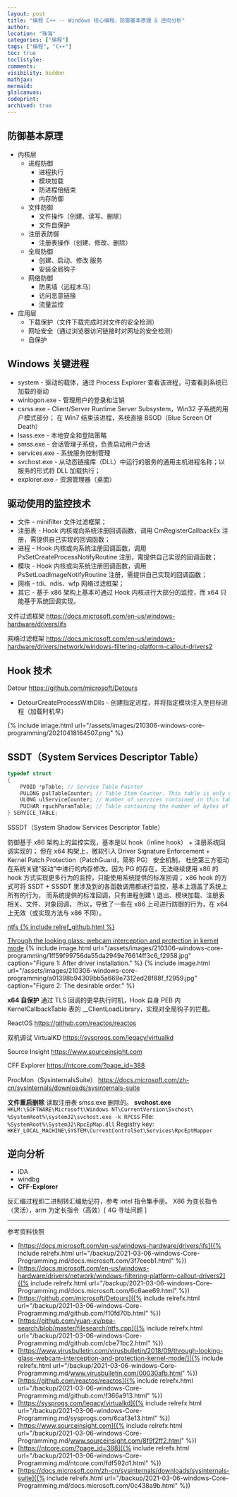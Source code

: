 ```yaml
---
layout: post
title: "编程 C++ -- Windows 核心编程，防御基本原理 & 逆向分析"
author:
location: "珠海"
categories: ["编程"]
tags: ["编程", "C++"]
toc: true
toclistyle:
comments:
visibility: hidden
mathjax:
mermaid:
glslcanvas:
codeprint:
archived: true
---
```



## 防御基本原理

* 内核层
    * 进程防御
        * 进程执行
        * 模块加载
        * 防进程倍结束
        * 内存防御
    * 文件防御
        * 文件操作（创建、读写、删除）
        * 文件自保护
    * 注册表防御
        * 注册表操作（创建、修改、删除）
    * 全局防御
        * 创建、启动、修改 服务
        * 安装全局钩子
    * 网络防御
        * 防黑墙（远程木马）
        * 访问恶意链接
        * 流量监控
* 应用层
    * 下载保护（文件下载完成时对文件的安全检测）
    * 网址安全（通过浏览器访问链接时对网址的安全检测）
    * 自保护


## Windows 关键进程

* system - 驱动的载体，通过 Process Explorer 查看该进程，可查看到系统已加载的驱动
* winlogon.exe - 管理用户的登录和注销
* csrss.exe - Client/Server Runtime Server Subsystem，Win32 子系统的用户模式部分；
    在 Win7 结束该进程，系统直接 BSOD（Blue Screen Of Death）
* lsass.exe - 本地安全和登陆策略
* smss.exe - 会话管理子系统，负责启动用户会话
* services.exe - 系统服务控制管理
* svchost.exe - 从动态链接库（DLL）中运行的服务的通用主机进程名称；以服务的形式将 DLL 加载执行；
* explorer.exe - 资源管理器（桌面）


## 驱动使用的监控技术

* 文件 - minifilter 文件过滤框架；
* 注册表 - Hook 内核或向系统注册回调函数，调用 CmRegisterCallbackEx 注册，需提供自己实现的回调函数；
* 进程 - Hook 内核或向系统注册回调函数，调用 PsSetCreateProcessNotifyRoutine
    注册，需提供自己实现的回调函数；
* 模块 - Hook 内核或向系统注册回调函数，调用 PsSetLoadImageNotifyRoutine 注册，需提供自己实现的回调函数；
* 网络 - tdi、ndis、wfp 网络过滤框架；
* 其它 - 基于 x86 架构上基本可通过 Hook 内核进行大部分的监控，而 x64 只能基于系统回调实现。

文件过滤框架
<https://docs.microsoft.com/en-us/windows-hardware/drivers/ifs>

网络过滤框架
<https://docs.microsoft.com/en-us/windows-hardware/drivers/network/windows-filtering-platform-callout-drivers2>


## Hook 技术

Detour
<https://github.com/microsoft/Detours>
* DetourCreateProcessWithDlls - 创建指定进程，并将指定模块注入至目标进程（加载时机早）

{% include image.html url="/assets/images/210306-windows-core-programming/20210418164507.png" %}


## SSDT（System Services Descriptor Table）

```cpp
typedef struct
{
    PVOID *pTable; // Service Table Pointer
    PULONG pulTableCounter; // Table Item Counter. This table is only updated in checked builds.
    ULONG ulServiceCounter; // Number of services contained in this table.
    PUCHAR rguchParamTable; // Table containing the number of bytes of parameters the handler function takes.
} SERVICE_TABLE;
```

SSSDT（System Shadow Services Descriptor Table）

防御基于 x86 架构上的监控实现，基本是以 hook（inline hook） + 注册系统回调实现的；
但在 x64 构架上，微软引入 Driver Signature Enforcement +
Kernel Patch Protection（PatchGuard，简称 PG） 安全机制，
杜绝第三方驱动在系统关键“驱动”中进行的内存修改。因为 PG 的存在，无法继续使用
x86 的 hook 方式实现更多行为的监控，只能使用系统提供的标准回调；
x86 hook 的方式可将 SSDT + SSSDT 里涉及到的各函数调用都进行监控，基本上涵盖了系统上所有的行为，
而系统提供的标准回调，只有进程创建 \ 退出、模块加载、注册表相关、文件、对象回调，
所以，导致了一些在 x86 上可进行防御的行为，在 x64 上无效（或实现方法与 x86 不同）。

[ntfs {% include relref_github.html %}](https://github.com/yuan-xy/pea-search/blob/master/filesearch/ntfs.cpp)

[Through the looking glass: webcam interception and protection in kernel mode](https://www.virusbulletin.com/virusbulletin/2018/09/through-looking-glass-webcam-interception-and-protection-kernel-mode/)
{% include image.html url="/assets/images/210306-windows-core-programming/1ff59f99756da55da2949e76614ff3c6_f2958.jpg" caption="Figure 1: After driver installation." %}
{% include image.html url="/assets/images/210306-windows-core-programming/a01398b94309bb5a669e7312ed28f88f_f2959.jpg" caption="Figure 2: The desirable order." %}

**x64 自保护** 通过 TLS 回调的更早执行时机，Hook 自身 PEB 内 KernelCallbackTable 表的 \_\_ClientLoadLibrary，实现对全局钩子的拦截。

ReactOS
<https://github.com/reactos/reactos>

双机调试 VirtualKD
<https://sysprogs.com/legacy/virtualkd>

Source Insight
<https://www.sourceinsight.com>

CFF Explorer
<https://ntcore.com/?page_id=388>

ProcMon（SysinternalsSuite）
<https://docs.microsoft.com/zh-cn/sysinternals/downloads/sysinternals-suite>

**文件重启删除** 读取注册表 smss.exe 删除的。
**svchost.exe** `HKLM:\SOFTWARE\Microsoft\Windows NT\CurrentVersion\Svchost\`
    `%SystemRoot%\system32\svchost.exe -k RPCSS`
    File: `%SystemRoot%\System32\RpcEpMap.dll`
    Registry key: `HKEY_LOCAL_MACHINE\SYSTEM\CurrentControlSet\Services\RpcEptMapper`


## 逆向分析

* IDA
* windbg
* **CFF-Explorer**

反汇编过程即二进制转汇编助记符，参考 intel 指令集手册。
X86 为变长指令（灵活），arm 为定长指令（高效）\[ 4G 寻址问题 \]

<hr class='reviewline'/>
<p class='reviewtip'><script type='text/javascript' src='{% include relref.html url="/assets/reviewjs/blogs/2021-03-06-windows-Core-Programming.md.js" %}'></script></p>
<font class='ref_snapshot'>参考资料快照</font>

- [https://docs.microsoft.com/en-us/windows-hardware/drivers/ifs]({% include relrefx.html url="/backup/2021-03-06-windows-Core-Programming.md/docs.microsoft.com/3f7eeeb1.html" %})
- [https://docs.microsoft.com/en-us/windows-hardware/drivers/network/windows-filtering-platform-callout-drivers2]({% include relrefx.html url="/backup/2021-03-06-windows-Core-Programming.md/docs.microsoft.com/6c6aee69.html" %})
- [https://github.com/microsoft/Detours]({% include relrefx.html url="/backup/2021-03-06-windows-Core-Programming.md/github.com/f10fd70b.html" %})
- [https://github.com/yuan-xy/pea-search/blob/master/filesearch/ntfs.cpp]({% include relrefx.html url="/backup/2021-03-06-windows-Core-Programming.md/github.com/cbe71bc2.html" %})
- [https://www.virusbulletin.com/virusbulletin/2018/09/through-looking-glass-webcam-interception-and-protection-kernel-mode/]({% include relrefx.html url="/backup/2021-03-06-windows-Core-Programming.md/www.virusbulletin.com/00030afb.html" %})
- [https://github.com/reactos/reactos]({% include relrefx.html url="/backup/2021-03-06-windows-Core-Programming.md/github.com/f366a913.html" %})
- [https://sysprogs.com/legacy/virtualkd]({% include relrefx.html url="/backup/2021-03-06-windows-Core-Programming.md/sysprogs.com/6caf3e13.html" %})
- [https://www.sourceinsight.com]({% include relrefx.html url="/backup/2021-03-06-windows-Core-Programming.md/www.sourceinsight.com/8f9f2ff2.html" %})
- [https://ntcore.com/?page_id=388]({% include relrefx.html url="/backup/2021-03-06-windows-Core-Programming.md/ntcore.com/fdf592d1.html" %})
- [https://docs.microsoft.com/zh-cn/sysinternals/downloads/sysinternals-suite]({% include relrefx.html url="/backup/2021-03-06-windows-Core-Programming.md/docs.microsoft.com/0c438a9b.html" %})
